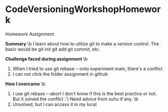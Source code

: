# CodeVersioningWorkshopHomework
Homework Assignment

**Summary**
\b 
I learn about how to utilize git to make a version control.
The basic would be 
git init
git add
git commit, etc.

**Challenge faced during assignment**
\b
1. When I tried to use git rebase --onto experiment main, there's a conflict
2. I can not click the folder assignment in github

**How I overcame**
\b
1. I use git rebase --abort
I don't know if this is the best practice or not. But it solved the conflict :')
Need advice from suhu if any.
\b
3. Unsolved, but I can access it in my local
